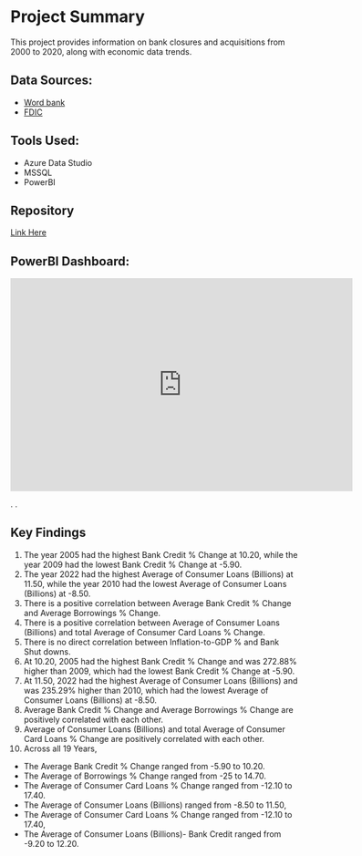 # Project Summary
This project provides information on bank closures and acquisitions from 2000 to 2020, along with economic data trends.


 ## Data Sources:
 - [Word bank](https://data.worldbank.org/indicator/FP.CPI.TOTL.ZG?locations=US)
 - [FDIC](https://www.fdic.gov/resources/resolutions/bank-failures/failed-bank-list/)


## Tools Used:
* Azure Data Studio
* MSSQL
* PowerBI


## Repository
[Link Here](https://github.com/osoisi/US_failed_banks_project)


## PowerBI Dashboard:
<iframe title="Failed_banks_PowerBI" width="600" height="373.5" src="https://app.powerbi.com/view?r=eyJrIjoiZjcyYjY5YWItNzU1Yi00Zjc2LTlkYTEtMDdhODkxNTc0NTVlIiwidCI6IjliNGE1Yjc1LTE5N2ItNGNkMS1hNTQwLTg5YWRjMTQxYWYxMCJ9" frameborder="0" allowFullScreen="true"></iframe>

.
.

## Key Findings
1. The year 2005 had the highest Bank Credit % Change at 10.20, while the year 2009 had the lowest Bank Credit % Change at -5.90. ​
2. The year 2022 had the highest Average of Consumer Loans (Billions) at 11.50, while the year 2010 had the lowest Average of Consumer Loans (Billions) at -8.50. ​
3. There is a positive correlation between Average Bank Credit % Change and Average Borrowings % Change. ​
4. There is a positive correlation between Average of Consumer Loans (Billions) and total Average of Consumer Card Loans % Change. ​
5. There is no direct correlation between Inflation-to-GDP % and Bank Shut downs. ​
6. At 10.20, 2005 had the highest Bank Credit % Change and was 272.88% higher than 2009, which had the lowest Bank Credit % Change at -5.90.
7. At 11.50, 2022 had the highest Average of Consumer Loans (Billions) and was 235.29% higher than 2010, which had the lowest Average of Consumer Loans (Billions) at -8.50.
8. Average Bank Credit % Change and Average Borrowings % Change are positively correlated with each other.
9. Average of Consumer Loans (Billions) and total Average of Consumer Card Loans % Change are positively correlated with each other.
10. Across all 19 Years,
  * The Average Bank Credit % Change ranged from -5.90 to 10.20.
  * The Average of Borrowings % Change ranged from -25 to 14.70.
  * The Average of Consumer Card Loans % Change ranged from -12.10 to 17.40.
  * The Average of Consumer Loans (Billions) ranged from -8.50 to 11.50,
  * The Average of Consumer Card Loans % Change ranged from -12.10 to 17.40,
  * The Average of Consumer Loans (Billions)- Bank Credit ranged from -9.20 to 12.20.